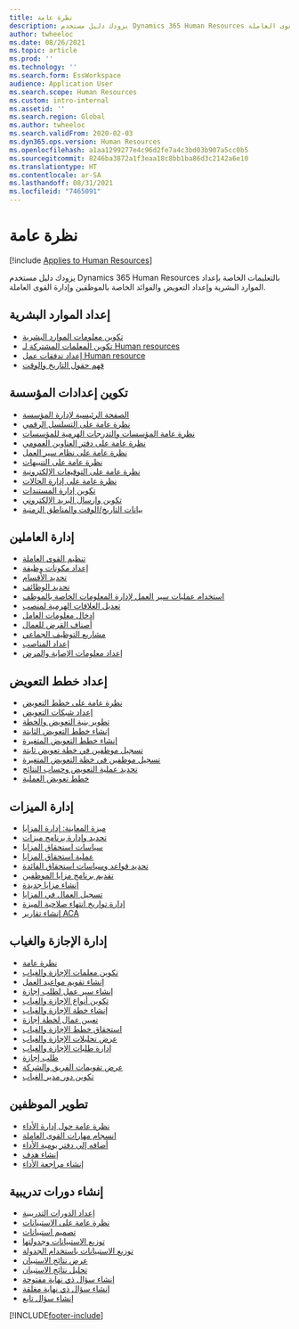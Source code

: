 ```yaml
---
title: نظرة عامة
description: يزودك دليل مستخدم Dynamics 365 Human Resources بالتعليمات الخاصة بإعداد الموارد البشرية وإعداد التعويض والفوائد الخاصة بالموظفين وإدارة القوى العاملة.
author: twheeloc
ms.date: 08/26/2021
ms.topic: article
ms.prod: ''
ms.technology: ''
ms.search.form: EssWorkspace
audience: Application User
ms.search.scope: Human Resources
ms.custom: intro-internal
ms.assetid: ''
ms.search.region: Global
ms.author: twheeloc
ms.search.validFrom: 2020-02-03
ms.dyn365.ops.version: Human Resources
ms.openlocfilehash: a1aa1299277e4c96d2fe7a4c3bd03b907a5cc0b5
ms.sourcegitcommit: 8246ba3872a1f3eaa18c8bb1ba86d3c2142a6e10
ms.translationtype: HT
ms.contentlocale: ar-SA
ms.lasthandoff: 08/31/2021
ms.locfileid: "7465091"
---
```

# <a name="overview"></a>نظرة عامة

[!include [Applies to Human Resources](../includes/applies-to-hr.md)]

يزودك دليل مستخدم Dynamics 365 Human Resources بالتعليمات الخاصة بإعداد الموارد البشرية وإعداد التعويض والفوائد الخاصة بالموظفين وإدارة القوى العاملة.

## <a name="set-up-human-resources"></a>إعداد الموارد البشرية

  - [تكوين معلومات الموارد البشرية](hr-setup-parameters.md)</br>
  - [تكوين المعلمات المشتركة لـ Human resources](hr-setup-shared-parameters.md)</br>
  - [إعداد تدفقات عمل Human resource](./hr-workflow-manage-employee-information.md)</br>
  - [فهم حقول التاريخ والوقت](hr-setup-date-time-fields.md)</br>

## <a name="configure-organization-settings"></a>تكوين إعدادات المؤسسة

  - [الصفحة الرئيسية لإدارة المؤسسة](../fin-ops-core/fin-ops/organization-administration/organization-administration-home-page.md?toc=/dynamics365/human-resources/toc.json)</br>
  - [نظرة عامة على التسلسل الرقمي](../fin-ops-core/fin-ops/organization-administration/number-sequence-overview.md?toc=/dynamics365/human-resources/toc.json)</br>
 - [نظرة عامة المؤسسات والتدرجات الهرمية للمؤسسات](../fin-ops-core/fin-ops/organization-administration/organizations-organizational-hierarchies.md?toc=/dynamics365/human-resources/toc.json)</br>
 - [نظرة عامة على دفتر العناوين العمومي](../fin-ops-core/fin-ops/organization-administration/overview-global-address-book.md?toc=/dynamics365/human-resources/toc.json)</br>
 - [نظرة عامة على نظام سير العمل](../fin-ops-core/fin-ops/organization-administration/overview-workflow-system.md?toc=/dynamics365/human-resources/toc.json)</br>
 - [نظرة عامة على التنبيهات](../fin-ops-core/fin-ops/get-started/alerts-overview.md?toc=/dynamics365/human-resources/toc.json)</br>
 - [نظرة عامة على التوقيعات الإلكترونية](../fin-ops-core/fin-ops/organization-administration/electronic-signature-overview.md?toc=/dynamics365/human-resources/toc.json)</br>
 - [نظرة عامة على إدارة الحالات](../fin-ops-core/fin-ops/organization-administration/cases.md?toc=/dynamics365/human-resources/toc.json)</br>
 - [تكوين إدارة المستندات](../fin-ops-core/fin-ops/organization-administration/configure-document-management.md?toc=/dynamics365/human-resources/toc.json)</br>
 - [تكوين وإرسال البريد الإلكتروني](../fin-ops-core/fin-ops/organization-administration/configure-email.md?toc=/dynamics365/human-resources/toc.json)</br>
 - [بيانات التاريخ/الوقت والمناطق الزمنية](../fin-ops-core/fin-ops/organization-administration/date-time-zones.md?toc=/dynamics365/human-resources/toc.json)</br>

## <a name="manage-personnel"></a>إدارة العاملين

 - [تنظيم القوى العاملة](hr-personnel-departments-jobs-positions.md)</br>
 - [إعداد مكونات وظيفة](hr-personnel-jobs.md)</br>
 - [تحديد الأقسام](hr-personnel-define-departments.md)</br>
 - [تحديد الوظائف](hr-personnel-define-jobs.md)</br>
 - [استخدام عمليات سير العمل لإدارة المعلومات الخاصة بالموظف](hr-workflow-manage-employee-information.md)</br>
 - [تعديل العلاقات الهرمية لمنصب](hr-personnel-modify-reporting-relationships-position.md)</br>
 - [إدخال معلومات العامل](hr-personnel-enter-worker-information.md)</br>
 - [أصناف القرض للعمال](hr-personnel-loan-item-worker.md)</br>
 - [مشاريع التوظيف الجماعي](hr-personnel-mass-hire-projects.md)</br>
 - [إعداد المناصب](hr-personnel-set-up-positions.md)</br>
 - [إعداد معلومات الإصابة والمرض](hr-personnel-set-up-injury-illness-information.md)</br>

## <a name="set-up-compensation-plans"></a>إعداد خطط التعويض

 - [نظرة عامة على خطط التعويض](hr-compensation-overview.md)</br>
 - [إعداد شبكات التعويض](hr-compensation-grids.md)</br>
 - [تطوير بنية التعويض والخطة](hr-compensation-structure.md)</br>
 - [إنشاء خطط التعويض الثابتة](hr-compensation-fixed-plans.md)</br>
 - [إنشاء خطط التعويض المتغيرة](hr-compensation-variable-plans.md)</br>
 - [تسجيل موظفين في خطة تعويض ثابتة](hr-compensation-enroll-employees-fixed.md)</br>
 - [تسجيل موظفين في خطة التعويض المتغيرة](hr-compensation-enroll-employees-variable.md)</br>
 - [تحديد عملية التعويض وحساب النتائج](hr-compensation-define-process.md)</br>
 - [خطط تعويض العملية](hr-compensation-process.md)</br>

## <a name="manage-benefits"></a>إدارة الميزات

 - [ميزة المعاينة: إدارة المزايا](hr-benefits-management-overview.md)</br>
 - [تحديد وإدارة برنامج ميزات](hr-benefits-manage-program.md)</br>
 - [سياسات استحقاق المزايا](hr-benefits-eligibility-policies.md)</br>
 - [عملية استحقاق المزايا](hr-benefits-eligibility-process.md)</br>
 - [تحديد قواعد وسياسات استحقاق الفائدة](hr-benefits-define-eligibility-rules.md)</br>
 - [تقديم برنامج مزايا الموظفين](hr-benefits-deliver-employee-benefits-program.md)</br>
 - [إنشاء مزايا جديدة](hr-benefits-create.md)</br>
 - [تسجيل العمال في المزايا](hr-benefits-enroll-workers.md)</br>
 - [إدارة تواريخ انتهاء صلاحية الميزة](hr-benefits-expiration-dates.md)</br>
 - [إنشاء تقارير ACA](hr-benefits-aca-reports.md)</br>

## <a name="manage-leave-and-absence"></a>إدارة الإجازة والغياب

 - [نظرة عامة](hr-leave-and-absence-overview.md)</br>
 - [تكوين معلمات الإجازة والغياب](hr-leave-and-absence-parameters.md)</br>
 - [إنشاء تقويم مواعيد العمل](hr-leave-and-absence-working-time-calendar.md)</br>
 - [إنشاء سير عمل لطلب إجازة](hr-leave-and-absence-workflow.md)</br>
 - [تكوين أنواع الإجازة والغياب](hr-leave-and-absence-types.md)</br>
 - [إنشاء خطة الإجازة والغياب](hr-leave-and-absence-plans.md)</br>
 - [تعيين عمال لخطة إجازة](hr-leave-and-absence-enroll.md)</br>
 - [استحقاق خطط الإجازة والغياب](hr-leave-and-absence-accrue.md)</br>
 - [عرض تحليلات الإجازة والغياب](hr-leave-and-absence-analytics.md)</br>
 - [إدارة طلبات الإجازة والغياب](hr-employee-self-service-manage-requests.md)</br>
 - [طلب إجازة](hr-employee-self-service-request-time-off.md)</br>
 - [عرض تقويمات الفريق والشركة](hr-employee-self-service-calendar.md)</br>
 - [تكوين دور مدير الغياب](hr-configure-absence-manager.md)</br>

## <a name="develop-employees"></a>تطوير الموظفين

 - [نظرة عامة حول إدارة الأداء](hr-develop-performance-management-overview.md)</br>
 - [انسجام مهارات القوى العاملة](hr-develop-skills.md)</br>
 - [أضافه إلى دفتر يومية الأداء](hr-develop-add-performance-journal.md)</br>
 - [إنشاء هدف](hr-develop-create-goal.md)</br>
 - [إنشاء مراجعة الأداء](hr-develop-create-performance-review.md)</br>

## <a name="create-courses"></a>إنشاء دورات تدريبية

 - [إعداد الدورات التدريبية](hr-learning-courses.md)</br>
 - [نظرة عامة على الاستبيانات](hr-learning-questionnaires.md)</br>
 - [تصميم استبيانات](hr-learning-design-questionnaires.md)</br>
 - [توزيع الاستبيانات وجدولتها](hr-learning-distribute-questionnaires.md)</br>
 - [توزيع الاستبيانات باستخدام الجدولة](hr-learning-distribute-questionnaires-scheduling.md)</br>
 - [عرض نتائج الاستبيان](hr-learning-evaluate-questionnaire-results.md)</br>
 - [تحليل نتائج الاستبيان](hr-learning-analyze-questionnaire-results.md)</br>
 - [إنشاء سؤال ذي نهاية مفتوحة](hr-learning-create-open-ended-question.md)</br>
 - [إنشاء سؤال ذي نهاية مغلقة](hr-learning-create-closed-ended-question.md)</br>
 - [إنشاء سؤال تابع](hr-learning-depending-question.md)</br>





[!INCLUDE[footer-include](../includes/footer-banner.md)]
